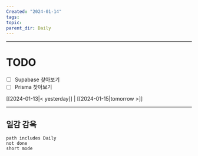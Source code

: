 ```yaml
---
Created: "2024-01-14"
tags: 
topic: 
parent_dir: Daily
---
```



----
# TODO
- [ ] Supabase 찾아보기
- [ ] Prisma 찾아보기
  
[[2024-01-13|< yesterday]] | [[2024-01-15|tomorrow >]]  
  
---  
## 일감 감옥  
```tasks  
path includes Daily  
not done  
short mode  
```